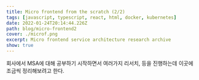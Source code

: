 ```yaml
---
title: Micro frontend from the scratch (2/2)
tags: [javascript, typescript, react, html, docker, kubernetes]
date: 2022-01-24T20:14:44.226Z
path: blog/micro-frontend2
cover: ./microf.png
excerpt: Micro frontend service architecture research archive
show: true
---
```

회사에서 MSA에 대해 공부하기 시작하면서 여러가지 리서치,  등을 진행하는데 이곳에 조금씩 정리해보려고 한다.

